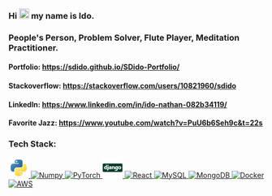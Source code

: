 ### Hi <img width="20" height="20" src="https://raw.githubusercontent.com/iampavangandhi/iampavangandhi/master/gifs/Hi.gif"> my name is Ido.
### People's Person, Problem Solver, Flute Player, Meditation Practitioner.

#### Portfolio: https://sdido.github.io/SDido-Portfolio/

#### Stackoverflow: https://stackoverflow.com/users/10821960/sdido

#### LinkedIn: https://www.linkedin.com/in/ido-nathan-082b34119/

#### Favorite Jazz: https://www.youtube.com/watch?v=PuU6b6Seh9c&t=22s

<h3 align="left">Tech Stack:</h3>
<p align="left"> <a href="https://www.python.org" target="_blank"> <img src="https://raw.githubusercontent.com/devicons/devicon/master/icons/python/python-original.svg" alt="python" width="40" height="40"/> </a> <a href="https://numpy.org" target="_blank"> <img src="https://www.vectorlogo.zone/logos/numpy/numpy-icon.svg" alt="Numpy" width="40" height="40"/> <a href="https://pytorch.org/" target="_blank"> <img src="https://www.vectorlogo.zone/logos/pytorch/pytorch-icon.svg" alt="PyTorch" width="40" height="40"/> <a href="https://www.djangoproject.com/" target="_blank"> <img src="https://raw.githubusercontent.com/devicons/devicon/9f4f5cdb393299a81125eb5127929ea7bfe42889/icons/django/django-original.svg" alt="django" width="40" height="40"/> <a href="https://reactjs.org/" target="_blank"> <img src="https://cdn.worldvectorlogo.com/logos/react-2.svg" alt="React" width="40" height="40"/>
<a href="https://www.mysql.com/" target="_blank"> <img src="https://www.vectorlogo.zone/logos/mysql/mysql-icon.svg" alt="MySQL" width="40" height="40"/>
<a href="https://www.mongodb.com/" target="_blank"> <img src="https://www.vectorlogo.zone/logos/mongodb/mongodb-icon.svg" alt="MongoDB" width="40" height="40"/>
<a href="https://www.docker.com/" target="_blank"> <img src="https://www.vectorlogo.zone/logos/docker/docker-tile.svg" alt="Docker" width="40" height="40"/>
<a href="https://aws.amazon.com/" target="_blank"> <img src="https://dytvr9ot2sszz.cloudfront.net/wp-content/uploads/2021/07/AWS.png" alt="AWS"/>


